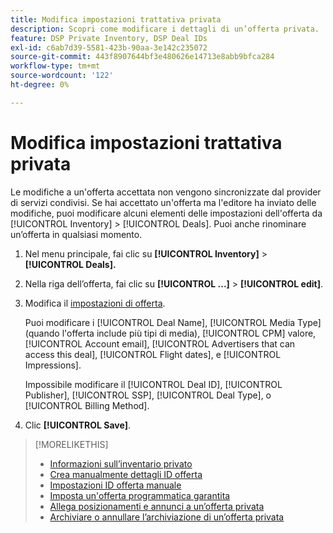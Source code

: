 ```yaml
---
title: Modifica impostazioni trattativa privata
description: Scopri come modificare i dettagli di un’offerta privata.
feature: DSP Private Inventory, DSP Deal IDs
exl-id: c6ab7d39-5581-423b-90aa-3e142c235072
source-git-commit: 443f8907644bf3e480626e14713e8abb9bfca284
workflow-type: tm+mt
source-wordcount: '122'
ht-degree: 0%

---
```


# Modifica impostazioni trattativa privata

Le modifiche a un&#39;offerta accettata non vengono sincronizzate dal provider di servizi condivisi. Se hai accettato un&#39;offerta ma l&#39;editore ha inviato delle modifiche, puoi modificare alcuni elementi delle impostazioni dell&#39;offerta da [!UICONTROL Inventory] > [!UICONTROL Deals]. Puoi anche rinominare un’offerta in qualsiasi momento.

1. Nel menu principale, fai clic su **[!UICONTROL Inventory]** > **[!UICONTROL Deals].**

1. Nella riga dell’offerta, fai clic su  **[!UICONTROL ...]** > **[!UICONTROL edit]**.

1. Modifica il [impostazioni di offerta](deal-id-settings.md).

   Puoi modificare i [!UICONTROL Deal Name], [!UICONTROL Media Type] (quando l&#39;offerta include più tipi di media), [!UICONTROL CPM] valore, [!UICONTROL Account email], [!UICONTROL Advertisers that can access this deal], [!UICONTROL Flight dates], e [!UICONTROL Impressions].

   Impossibile modificare il [!UICONTROL Deal ID], [!UICONTROL Publisher], [!UICONTROL SSP], [!UICONTROL Deal Type], o [!UICONTROL Billing Method].

1. Clic **[!UICONTROL Save]**.

>[!MORELIKETHIS]
>
>* [Informazioni sull’inventario privato](private-inventory-about.md)
>* [Crea manualmente dettagli ID offerta](deal-id-create.md)
>* [Impostazioni ID offerta manuale](deal-id-settings.md)
>* [Imposta un&#39;offerta programmatica garantita](programmatic-guaranteed-set-up.md)
>* [Allega posizionamenti e annunci a un’offerta privata](/help/dsp/inventory/deal-id-attach-placements.md)
>* [Archiviare o annullare l’archiviazione di un’offerta privata](/help/dsp/inventory/private-deal-archive-unarchive.md)

